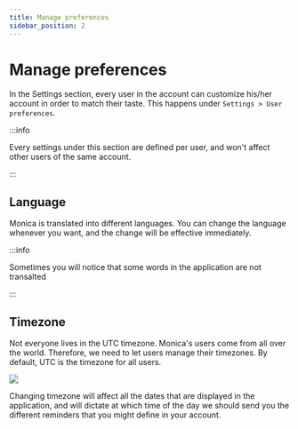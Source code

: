 ```yaml
---
title: Manage preferences
sidebar_position: 2
---
```


# Manage preferences

In the Settings section, every user in the account can customize his/her account in order to match their taste. This happens under `Settings > User preferences`.


:::info

Every settings under this section are defined per user, and won't affect other users of the same account.

:::

## Language

Monica is translated into different languages. You can change the language whenever you want, and the change will be effective immediately.

:::info

Sometimes you will notice that some words in the application are not transalted 

:::

## Timezone

Not everyone lives in the UTC timezone. Monica's users come from all over the world. Therefore, we need to let users manage their timezones. By default, UTC is the timezone for all users.

![](/img/settings/setting_user_manage_timezone.png)

Changing timezone will affect all the dates that are displayed in the application, and will dictate at which time of the day we should send you the different reminders that you might define in your account.

## 
